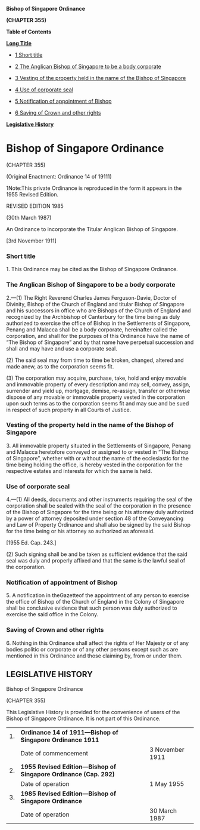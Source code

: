 **Bishop of Singapore Ordinance**

**(CHAPTER 355)**

**Table of Contents**

[**Long Title**](#Bishop-of-Singapore-Ordinance)

- [1 Short title](#Short-title)

- [2 The Anglican Bishop of Singapore to be a body corporate](#The-Anglican-Bishop-of-Singapore-to-be-a-body-corporate)

- [3 Vesting of the property held in the name of the Bishop of Singapore](#Vesting-of-the-property-held-in-the-name-of-the-Bishop-of-Singapore)

- [4 Use of corporate seal](#Use-of-corporate-seal)

- [5 Notification of appointment of Bishop](#Notification-of-appointment-of-Bishop)

- [6 Saving of Crown and other rights](#Saving-of-Crown-and-other-rights)

[**Legislative History**](#Legislative-History)

# Bishop of Singapore Ordinance

(CHAPTER 355)

(Original Enactment: Ordinance 14 of 19111)

1Note:This private Ordinance is reproduced in the form it appears in the 1955 Revised Edition.

REVISED EDITION 1985

(30th March 1987)

An Ordinance to incorporate the Titular Anglican Bishop of Singapore.

[3rd November 1911]

### Short title

1\. This Ordinance may be cited as the Bishop of Singapore Ordinance.

### The Anglican Bishop of Singapore to be a body corporate

2\.—(1) The Right Reverend Charles James Ferguson-Davie, Doctor of Divinity, Bishop of the Church of England and titular Bishop of Singapore and his successors in office who are Bishops of the Church of England and recognized by the Archbishop of Canterbury for the time being as duly authorized to exercise the office of Bishop in the Settlements of Singapore, Penang and Malacca shall be a body corporate, hereinafter called the corporation, and shall for the purposes of this Ordinance have the name of “The Bishop of Singapore” and by that name have perpetual succession and shall and may have and use a corporate seal.

(2) The said seal may from time to time be broken, changed, altered and made anew, as to the corporation seems fit.

(3) The corporation may acquire, purchase, take, hold and enjoy movable and immovable property of every description and may sell, convey, assign, surrender and yield up, mortgage, demise, re-assign, transfer or otherwise dispose of any movable or immovable property vested in the corporation upon such terms as to the corporation seems fit and may sue and be sued in respect of such property in all Courts of Justice.

### Vesting of the property held in the name of the Bishop of Singapore

3\. All immovable property situated in the Settlements of Singapore, Penang and Malacca heretofore conveyed or assigned to or vested in “The Bishop of Singapore”, whether with or without the name of the ecclesiastic for the time being holding the office, is hereby vested in the corporation for the respective estates and interests for which the same is held.

### Use of corporate seal

4\.—(1) All deeds, documents and other instruments requiring the seal of the corporation shall be sealed with the seal of the corporation in the presence of the Bishop of Singapore for the time being or his attorney duly authorized by a power of attorney deposited under section 48 of the Conveyancing and Law of Property Ordinance and shall also be signed by the said Bishop for the time being or his attorney so authorized as aforesaid.

[1955 Ed. Cap. 243.]

(2) Such signing shall be and be taken as sufficient evidence that the said seal was duly and properly affixed and that the same is the lawful seal of the corporation.

### Notification of appointment of Bishop

5\. A notification in theGazetteof the appointment of any person to exercise the office of Bishop of the Church of England in the Colony of Singapore shall be conclusive evidence that such person was duly authorized to exercise the said office in the Colony.

### Saving of Crown and other rights

6\. Nothing in this Ordinance shall affect the rights of Her Majesty or of any bodies politic or corporate or of any other persons except such as are mentioned in this Ordinance and those claiming by, from or under them.

## LEGISLATIVE HISTORY

Bishop of Singapore Ordinance

(CHAPTER 355)

This Legislative History is provided for the convenience of users of the Bishop of Singapore Ordinance. It is not part of this Ordinance.

||||
|:-|:-|:-|
|1.|**Ordinance 14 of 1911—Bishop of Singapore Ordinance 1911**|
||Date of commencement|3 November 1911|
|2.|**1955 Revised Edition—Bishop of Singapore Ordinance (Cap. 292)**|
||Date of operation|1 May 1955|
|3.|**1985 Revised Edition—Bishop of Singapore Ordinance**|
||Date of operation|30 March 1987|
